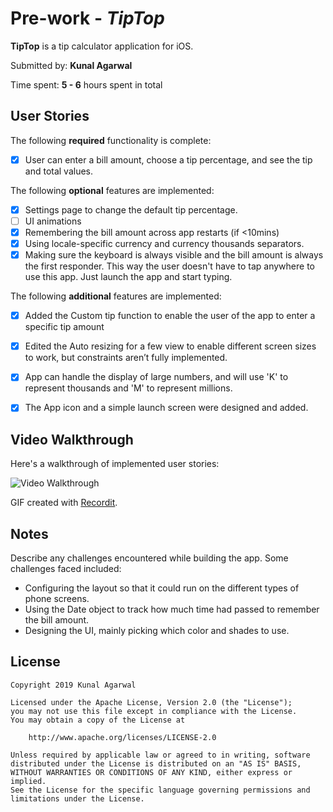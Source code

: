 # Pre-work - *TipTop*

**TipTop** is a tip calculator application for iOS.

Submitted by: **Kunal Agarwal**

Time spent: **5 - 6** hours spent in total

## User Stories

The following **required** functionality is complete:

* [x] User can enter a bill amount, choose a tip percentage, and see the tip and total values.

The following **optional** features are implemented:
* [x] Settings page to change the default tip percentage.
* [ ] UI animations
* [x] Remembering the bill amount across app restarts (if <10mins)
* [x] Using locale-specific currency and currency thousands separators.
* [x] Making sure the keyboard is always visible and the bill amount is always the first responder. This way the user doesn't have to tap anywhere to use this app. Just launch the app and start typing.

The following **additional** features are implemented:

- [x] Added the Custom tip function to enable the user of the app to enter a specific tip amount
- [x] Edited the Auto resizing for a few view to enable different screen sizes to work, but constraints aren’t fully implemented.
- [x] App can handle the display of large numbers, and will use 'K' to represent thousands and 'M' to represent millions.
- [x] The App icon and a simple launch screen were designed and added.


## Video Walkthrough 

Here's a walkthrough of implemented user stories:

<img src='http://g.recordit.co/LBq9misBNm.gif' title='Video Walkthrough' width='' alt='Video Walkthrough' />

GIF created with [Recordit](http://recordit.co/).

## Notes

Describe any challenges encountered while building the app.
Some challenges faced included:
- Configuring the layout so that it could run on the different types of phone screens.
- Using the Date object to track how much time had passed to remember the bill amount.
- Designing the UI, mainly picking which color and shades to use. 

## License

    Copyright 2019 Kunal Agarwal

    Licensed under the Apache License, Version 2.0 (the "License");
    you may not use this file except in compliance with the License.
    You may obtain a copy of the License at

        http://www.apache.org/licenses/LICENSE-2.0

    Unless required by applicable law or agreed to in writing, software
    distributed under the License is distributed on an "AS IS" BASIS,
    WITHOUT WARRANTIES OR CONDITIONS OF ANY KIND, either express or implied.
    See the License for the specific language governing permissions and
    limitations under the License.
